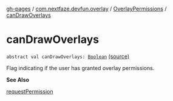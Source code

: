 [gh-pages](../../index.md) / [com.nextfaze.devfun.overlay](../index.md) / [OverlayPermissions](index.md) / [canDrawOverlays](./can-draw-overlays.md)

# canDrawOverlays

`abstract val canDrawOverlays: `[`Boolean`](https://kotlinlang.org/api/latest/jvm/stdlib/kotlin/-boolean/index.html) [(source)](https://github.com/NextFaze/dev-fun/tree/master/devfun/src/main/java/com/nextfaze/devfun/overlay/Permissions.kt#L51)

Flag indicating if the user has granted overlay permissions.

**See Also**

[requestPermission](request-permission.md)

